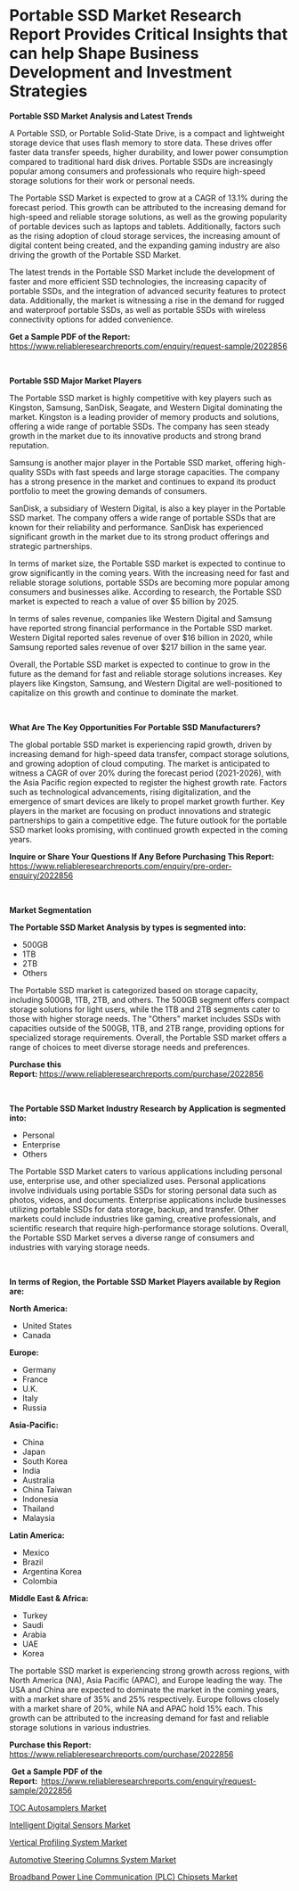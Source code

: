 <p><h1>Portable SSD Market Research Report Provides Critical Insights that can help Shape Business Development and Investment Strategies</h1></p><p><strong>Portable SSD Market Analysis and Latest Trends</strong></p>
<p><p>A Portable SSD, or Portable Solid-State Drive, is a compact and lightweight storage device that uses flash memory to store data. These drives offer faster data transfer speeds, higher durability, and lower power consumption compared to traditional hard disk drives. Portable SSDs are increasingly popular among consumers and professionals who require high-speed storage solutions for their work or personal needs.</p><p>The Portable SSD Market is expected to grow at a CAGR of 13.1% during the forecast period. This growth can be attributed to the increasing demand for high-speed and reliable storage solutions, as well as the growing popularity of portable devices such as laptops and tablets. Additionally, factors such as the rising adoption of cloud storage services, the increasing amount of digital content being created, and the expanding gaming industry are also driving the growth of the Portable SSD Market.</p><p>The latest trends in the Portable SSD Market include the development of faster and more efficient SSD technologies, the increasing capacity of portable SSDs, and the integration of advanced security features to protect data. Additionally, the market is witnessing a rise in the demand for rugged and waterproof portable SSDs, as well as portable SSDs with wireless connectivity options for added convenience.</p></p>
<p><strong>Get a Sample PDF of the Report:&nbsp;</strong> <a href="https://www.reliableresearchreports.com/enquiry/request-sample/2022856">https://www.reliableresearchreports.com/enquiry/request-sample/2022856</a></p>
<p>&nbsp;</p>
<p><strong>Portable SSD Major Market Players</strong></p>
<p><p>The Portable SSD market is highly competitive with key players such as Kingston, Samsung, SanDisk, Seagate, and Western Digital dominating the market. Kingston is a leading provider of memory products and solutions, offering a wide range of portable SSDs. The company has seen steady growth in the market due to its innovative products and strong brand reputation.</p><p>Samsung is another major player in the Portable SSD market, offering high-quality SSDs with fast speeds and large storage capacities. The company has a strong presence in the market and continues to expand its product portfolio to meet the growing demands of consumers.</p><p>SanDisk, a subsidiary of Western Digital, is also a key player in the Portable SSD market. The company offers a wide range of portable SSDs that are known for their reliability and performance. SanDisk has experienced significant growth in the market due to its strong product offerings and strategic partnerships.</p><p>In terms of market size, the Portable SSD market is expected to continue to grow significantly in the coming years. With the increasing need for fast and reliable storage solutions, portable SSDs are becoming more popular among consumers and businesses alike. According to research, the Portable SSD market is expected to reach a value of over $5 billion by 2025.</p><p>In terms of sales revenue, companies like Western Digital and Samsung have reported strong financial performance in the Portable SSD market. Western Digital reported sales revenue of over $16 billion in 2020, while Samsung reported sales revenue of over $217 billion in the same year.</p><p>Overall, the Portable SSD market is expected to continue to grow in the future as the demand for fast and reliable storage solutions increases. Key players like Kingston, Samsung, and Western Digital are well-positioned to capitalize on this growth and continue to dominate the market.</p></p>
<p>&nbsp;</p>
<p><strong>What Are The Key Opportunities For Portable SSD Manufacturers?</strong></p>
<p><p>The global portable SSD market is experiencing rapid growth, driven by increasing demand for high-speed data transfer, compact storage solutions, and growing adoption of cloud computing. The market is anticipated to witness a CAGR of over 20% during the forecast period (2021-2026), with the Asia Pacific region expected to register the highest growth rate. Factors such as technological advancements, rising digitalization, and the emergence of smart devices are likely to propel market growth further. Key players in the market are focusing on product innovations and strategic partnerships to gain a competitive edge. The future outlook for the portable SSD market looks promising, with continued growth expected in the coming years.</p></p>
<p><strong>Inquire or Share Your Questions If Any Before Purchasing This Report:</strong> <a href="https://www.reliableresearchreports.com/enquiry/pre-order-enquiry/2022856">https://www.reliableresearchreports.com/enquiry/pre-order-enquiry/2022856</a></p>
<p>&nbsp;</p>
<p><strong>Market Segmentation</strong></p>
<p><strong>The Portable SSD Market Analysis by types is segmented into:</strong></p>
<p><ul><li>500GB</li><li>1TB</li><li>2TB</li><li>Others</li></ul></p>
<p><p>The Portable SSD market is categorized based on storage capacity, including 500GB, 1TB, 2TB, and others. The 500GB segment offers compact storage solutions for light users, while the 1TB and 2TB segments cater to those with higher storage needs. The "Others" market includes SSDs with capacities outside of the 500GB, 1TB, and 2TB range, providing options for specialized storage requirements. Overall, the Portable SSD market offers a range of choices to meet diverse storage needs and preferences.</p></p>
<p><strong>Purchase this Report:&nbsp;</strong><a href="https://www.reliableresearchreports.com/purchase/2022856">https://www.reliableresearchreports.com/purchase/2022856</a></p>
<p>&nbsp;</p>
<p><strong>The Portable SSD Market Industry Research by Application is segmented into:</strong></p>
<p><ul><li>Personal</li><li>Enterprise</li><li>Others</li></ul></p>
<p><p>The Portable SSD Market caters to various applications including personal use, enterprise use, and other specialized uses. Personal applications involve individuals using portable SSDs for storing personal data such as photos, videos, and documents. Enterprise applications include businesses utilizing portable SSDs for data storage, backup, and transfer. Other markets could include industries like gaming, creative professionals, and scientific research that require high-performance storage solutions. Overall, the Portable SSD Market serves a diverse range of consumers and industries with varying storage needs.</p></p>
<p>&nbsp;</p>
<p><strong>In terms of Region, the Portable SSD Market Players available by Region are:</strong></p>
<p>
    <p> <strong> North America: </strong>
        <ul>
            <li>United States</li>
            <li>Canada</li>
        </ul>
        </p> 
    <p> <strong> Europe: </strong>
        <ul>
            <li>Germany</li>
            <li>France</li>
            <li>U.K.</li>
            <li>Italy</li>
            <li>Russia</li>
        </ul>
        </p> 
    <p> <strong> Asia-Pacific: </strong>
        <ul>
            <li>China</li>
            <li>Japan</li>
            <li>South Korea</li>
            <li>India</li>
            <li>Australia</li>
            <li>China Taiwan</li>
            <li>Indonesia</li>
            <li>Thailand</li>
            <li>Malaysia</li>
        </ul>
        </p> 
    <p> <strong> Latin America: </strong>
        <ul>
            <li>Mexico</li>
            <li>Brazil</li>
            <li>Argentina Korea</li>
            <li>Colombia</li>
        </ul>
        </p> 
    <p> <strong> Middle East & Africa: </strong>
        <ul>
            <li>Turkey</li>
            <li>Saudi</li>
            <li>Arabia</li>
            <li>UAE</li>
            <li>Korea</li>
        </ul>
    </p>
    </p>
<p><p>The portable SSD market is experiencing strong growth across regions, with North America (NA), Asia Pacific (APAC), and Europe leading the way. The USA and China are expected to dominate the market in the coming years, with a market share of 35% and 25% respectively. Europe follows closely with a market share of 20%, while NA and APAC hold 15% each. This growth can be attributed to the increasing demand for fast and reliable storage solutions in various industries.</p></p>
<p><strong>Purchase this Report: </strong><a href="https://www.reliableresearchreports.com/purchase/2022856">https://www.reliableresearchreports.com/purchase/2022856</a></p>
<p>&nbsp;<strong>Get a Sample PDF of the Report:&nbsp;&nbsp;</strong><a href="https://www.reliableresearchreports.com/enquiry/request-sample/2022856">https://www.reliableresearchreports.com/enquiry/request-sample/2022856</a></p>
<p><strong></strong></p>
<p><p><a href="https://copper-carbon-84f.notion.site/Insights-into-TOC-Autosamplers-Market-Size-Analysing-Market-Share-Trends-and-Growth-from-2024-to--30122657393940cfa1285e543184716d">TOC Autosamplers Market</a></p><p><a href="https://cedar-agate-3da.notion.site/Intelligent-Digital-Sensors-Market-Size-Share-Trends-Analysis-Report-By-Material-By-Type-By-End-f12b6242f18e46a1a0104df4573e537d">Intelligent Digital Sensors Market</a></p><p><a href="https://circular-yam-9b9.notion.site/Vertical-Profiling-System-Market-Size-Furnishes-Valuable-Information-Encompassing-Market-Share-Mark-4cf034f0fc40460da5d0cd8e4856dcb7">Vertical Profiling System Market</a></p><p><a href="https://view.publitas.com/reportprime-1/automotive-steering-columns-system-market-size-focuses-on-market-dynamics-in-depth-analysis-and-future-projections-of-its-market-forecasted-for-period-from-2024-to-2031/">Automotive Steering Columns System Market</a></p><p><a href="https://view.publitas.com/reportprime-1/broadband-power-line-communication-plc-chipsets-market-size-reflecting-a-forecast-till-2031-market-by-type-by-application-and-by-geography/">Broadband Power Line Communication (PLC) Chipsets Market</a></p></p>